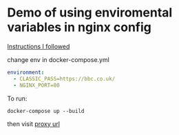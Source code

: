# Demo of using enviromental variables in nginx config

[Instructions I followed](https://github.com/docker-library/docs/tree/master/nginx#using-environment-variables-in-nginx-configuration-new-in-119)

change env in docker-compose.yml

```yaml
environment:
  - CLASSIC_PASS=https://bbc.co.uk/
  - NGINX_PORT=80
```

To run:

```shell
docker-compose up --build
```

then visit [proxy url](http://localhost:8080/classic)

